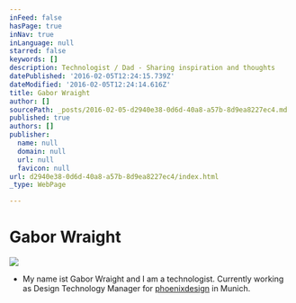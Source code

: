 ```yaml
---
inFeed: false
hasPage: true
inNav: true
inLanguage: null
starred: false
keywords: []
description: Technologist / Dad - Sharing inspiration and thoughts
datePublished: '2016-02-05T12:24:15.739Z'
dateModified: '2016-02-05T12:24:14.616Z'
title: Gabor Wraight
author: []
sourcePath: _posts/2016-02-05-d2940e38-0d6d-40a8-a57b-8d9ea8227ec4.md
published: true
authors: []
publisher:
  name: null
  domain: null
  url: null
  favicon: null
url: d2940e38-0d6d-40a8-a57b-8d9ea8227ec4/index.html
_type: WebPage

---
```

# Gabor Wraight
![](https://s3-us-west-2.amazonaws.com/the-grid-img/p/73d4139979e1222b4f9ad984cabf3d46064b2e14.jpg)

* My name ist Gabor Wraight and I am a technologist. Currently working as Design Technology Manager for [phoenixdesign][0] in Munich.

[0]: http://www.phoenixdesign.de/
